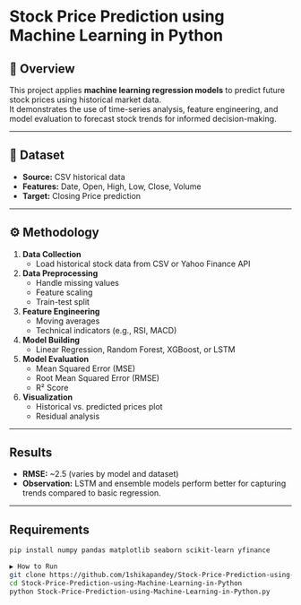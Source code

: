 # Stock Price Prediction using Machine Learning in Python

## 📌 Overview
This project applies **machine learning regression models** to predict future stock prices using historical market data.  
It demonstrates the use of time-series analysis, feature engineering, and model evaluation to forecast stock trends for informed decision-making.

---

## 📂 Dataset
- **Source:** CSV historical data
- **Features:** Date, Open, High, Low, Close, Volume
- **Target:** Closing Price prediction

---

## ⚙️ Methodology
1. **Data Collection**
   - Load historical stock data from CSV or Yahoo Finance API
2. **Data Preprocessing**
   - Handle missing values
   - Feature scaling
   - Train-test split
3. **Feature Engineering**
   - Moving averages
   - Technical indicators (e.g., RSI, MACD)
4. **Model Building**
   - Linear Regression, Random Forest, XGBoost, or LSTM
5. **Model Evaluation**
   - Mean Squared Error (MSE)
   - Root Mean Squared Error (RMSE)
   - R² Score
6. **Visualization**
   - Historical vs. predicted prices plot
   - Residual analysis

---

## Results
- **RMSE:** ~2.5 (varies by model and dataset)
- **Observation:** LSTM and ensemble models perform better for capturing trends compared to basic regression.

---

## Requirements
```bash
pip install numpy pandas matplotlib seaborn scikit-learn yfinance

▶️ How to Run
git clone https://github.com/1shikapandey/Stock-Price-Prediction-using-Machine-Learning-in-Python.git
cd Stock-Price-Prediction-using-Machine-Learning-in-Python
python Stock-Price-Prediction-using-Machine-Learning-in-Python.py


